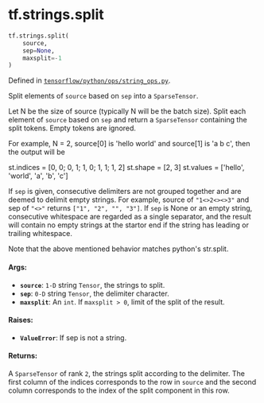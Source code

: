 <div itemscope itemtype="http://developers.google.com/ReferenceObject">
<meta itemprop="name" content="tf.strings.split" />
</div>

# tf.strings.split

``` python
tf.strings.split(
    source,
    sep=None,
    maxsplit=-1
)
```



Defined in [`tensorflow/python/ops/string_ops.py`](https://www.tensorflow.org/code/tensorflow/python/ops/string_ops.py).

Split elements of `source` based on `sep` into a `SparseTensor`.

Let N be the size of source (typically N will be the batch size). Split each
element of `source` based on `sep` and return a `SparseTensor`
containing the split tokens. Empty tokens are ignored.

For example, N = 2, source[0] is 'hello world' and source[1] is 'a b c',
then the output will be

st.indices = [0, 0;
              0, 1;
              1, 0;
              1, 1;
              1, 2]
st.shape = [2, 3]
st.values = ['hello', 'world', 'a', 'b', 'c']

If `sep` is given, consecutive delimiters are not grouped together and are
deemed to delimit empty strings. For example, source of `"1<>2<><>3"` and
sep of `"<>"` returns `["1", "2", "", "3"]`. If `sep` is None or an empty
string, consecutive whitespace are regarded as a single separator, and the
result will contain no empty strings at the startor end if the string has
leading or trailing whitespace.

Note that the above mentioned behavior matches python's str.split.

#### Args:

* <b>`source`</b>: `1-D` string `Tensor`, the strings to split.
* <b>`sep`</b>: `0-D` string `Tensor`, the delimiter character.
* <b>`maxsplit`</b>: An `int`. If `maxsplit > 0`, limit of the split of the result.


#### Raises:

* <b>`ValueError`</b>: If sep is not a string.


#### Returns:

A `SparseTensor` of rank `2`, the strings split according to the delimiter.
The first column of the indices corresponds to the row in `source` and the
second column corresponds to the index of the split component in this row.